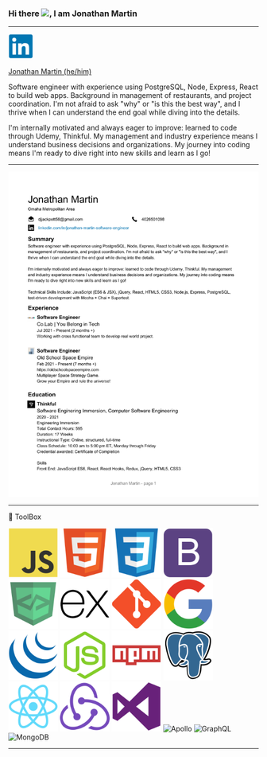 ### Hi there <img src="https://c.tenor.com/SNL9_xhZl9oAAAAi/waving-hand-joypixels.gif" width="30px">, I am Jonathan Martin

---

<img src="https://github.com/devicons/devicon/blob/master/icons/linkedin/linkedin-original.svg" width="50" height="50" /> <div class="badge-base LI-profile-badge" data-locale="en_US" data-size="medium" data-theme="dark" data-type="VERTICAL" data-vanity="jonathan-martin-software-engineer" data-version="v1"><a class="badge-base__link LI-simple-link" href="https://www.linkedin.com/in/jonathan-martin-software-engineer?trk=profile-badge">Jonathan Martin (he/him)</a></div>

Software engineer with experience using PostgreSQL, Node, Express, React to build web apps. Background in management of restaurants, and project coordination. I'm not afraid to ask "why" or "is this the best way", and I thrive when I can understand the end goal while diving into the details.

I'm internally motivated and always eager to improve: learned to code through Udemy, Thinkful. My management and industry experience means I understand business decisions and organizations. My journey into coding means I'm ready to dive right into new skills and learn as I go!

---

<img src="/Resume-Jonathan-Martin.pdf" alt="Jonathan Martin's Resume" />

---

🧰 ToolBox

<img src="https://github.com/devicons/devicon/blob/master/icons/javascript/javascript-original.svg" alt="Javascript Logo" width="100" hieght="100" /> <img src="https://github.com/devicons/devicon/blob/master/icons/html5/html5-original.svg"  alt="HTML5 logo" width="100" hieght="100"/> <img src="https://github.com/devicons/devicon/blob/master/icons/css3/css3-original.svg"  alt="CSS3 logo" width="100" hieght="100"/> <img src="https://github.com/devicons/devicon/blob/master/icons/bootstrap/bootstrap-plain.svg"  alt="bootstrap logo" width="100" hieght="100"/> <img src="https://github.com/devicons/devicon/blob/master/icons/devicon/devicon-original.svg"  alt="Developer Logo" width="100" hieght="100"/> <img src="https://github.com/devicons/devicon/blob/master/icons/express/express-original.svg"  alt="Express Logo" width="100" hieght="100"/> <img src="https://github.com/devicons/devicon/blob/master/icons/git/git-original.svg"  alt="Git logo" width="100" hieght="100"/> <img src="https://github.com/devicons/devicon/blob/master/icons/google/google-original.svg"  alt="Google Logo" width="100" hieght="100"/> <img src="https://github.com/devicons/devicon/blob/master/icons/jquery/jquery-original.svg"  alt="Hquery Logo" width="100" hieght="100"/> <img src="https://github.com/devicons/devicon/blob/master/icons/nodejs/nodejs-original.svg"  alt="Node Logo" width="100" hieght="100"/> <img src="https://github.com/devicons/devicon/blob/master/icons/npm/npm-original-wordmark.svg"  alt="Node Package Manager Logo" width="100" hieght="100"/> <img src="https://github.com/devicons/devicon/blob/master/icons/postgresql/postgresql-original.svg"  alt="PostGreSQL logo" width="100" hieght="100"/> <img src="https://github.com/devicons/devicon/blob/master/icons/react/react-original.svg"  alt="React logo" width="100" hieght="100"/> <img src="https://github.com/devicons/devicon/blob/master/icons/redux/redux-original.svg"  alt="Redux Logo" width="100" hieght="100"/> <img src="https://github.com/devicons/devicon/blob/master/icons/visualstudio/visualstudio-plain.svg"  alt="VSCode Logo" width="100" hieght="100"/> <img src="https://img.icons8.com/color/50/000000/apollo.png" alt="Apollo" width="100" hieght="100"/> <img src="https://marmelab.com/images/blog/graphql/logo.png" alt="GraphQL" width="100" hieght="100"/> <img src="https://cdn.iconscout.com/icon/free/png-512/mongodb-5-1175140.png" alt="MongoDB" width="100" hieght="100"/>


---


              
<!--
**JonathanMartin-gif/JonathanMartin-gif** is a ✨ _special_ ✨ repository because its `README.md` (this file) appears on your GitHub profile.

Here are some ideas to get you started:

- 🔭 I’m currently working on ...
- 🌱 I’m currently learning ...
- 👯 I’m looking to collaborate on ...
- 🤔 I’m looking for help with ...
- 💬 Ask me about ...
- 📫 How to reach me: ...
- 😄 Pronouns: ...
- ⚡ Fun fact: ...
-->

